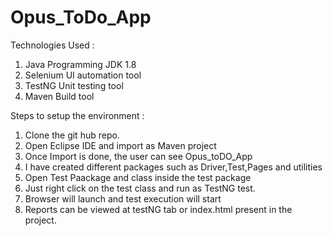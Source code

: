# Opus_ToDo_App

Technologies Used : 

1. Java Programming JDK 1.8
2. Selenium UI automation tool
3. TestNG Unit testing tool
4. Maven Build tool

Steps to setup the environment :

1. Clone the git hub repo.
2. Open Eclipse IDE and import as Maven project
3. Once Import is done, the user can see Opus_toDO_App
4. I have created different packages such as Driver,Test,Pages and utilities
5. Open Test Paackage and class inside the test package
6. Just right click on the test class and run as TestNG test.
7. Browser will launch and test execution will start
8. Reports can be viewed at testNG tab or index.html present in the project.
